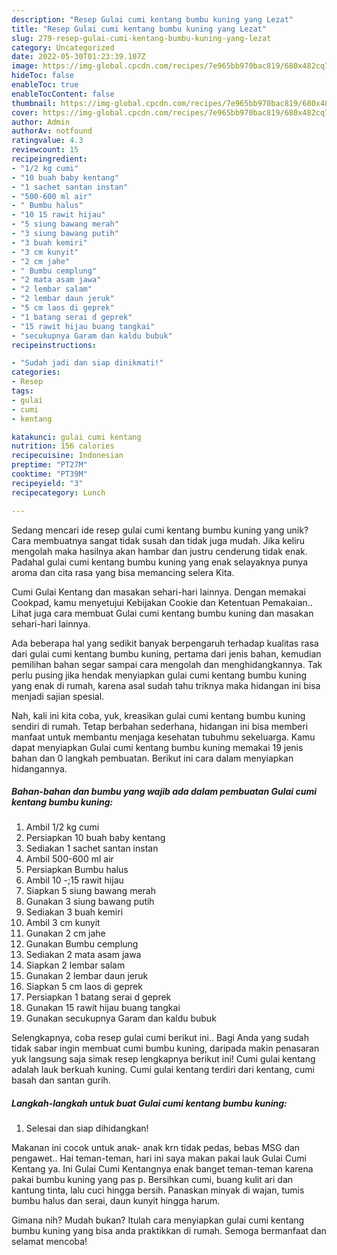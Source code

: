 ```yaml
---
description: "Resep Gulai cumi kentang bumbu kuning yang Lezat"
title: "Resep Gulai cumi kentang bumbu kuning yang Lezat"
slug: 279-resep-gulai-cumi-kentang-bumbu-kuning-yang-lezat
category: Uncategorized
date: 2022-05-30T01:23:39.107Z
image: https://img-global.cpcdn.com/recipes/7e965bb970bac819/680x482cq70/gulai-cumi-kentang-bumbu-kuning-foto-resep-utama.jpg
hideToc: false
enableToc: true
enableTocContent: false
thumbnail: https://img-global.cpcdn.com/recipes/7e965bb970bac819/680x482cq70/gulai-cumi-kentang-bumbu-kuning-foto-resep-utama.jpg
cover: https://img-global.cpcdn.com/recipes/7e965bb970bac819/680x482cq70/gulai-cumi-kentang-bumbu-kuning-foto-resep-utama.jpg
author: Admin
authorAv: notfound
ratingvalue: 4.3
reviewcount: 15
recipeingredient:
- "1/2 kg cumi"
- "10 buah baby kentang"
- "1 sachet santan instan"
- "500-600 ml air"
- " Bumbu halus"
- "10 15 rawit hijau"
- "5 siung bawang merah"
- "3 siung bawang putih"
- "3 buah kemiri"
- "3 cm kunyit"
- "2 cm jahe"
- " Bumbu cemplung"
- "2 mata asam jawa"
- "2 lembar salam"
- "2 lembar daun jeruk"
- "5 cm laos di geprek"
- "1 batang serai d geprek"
- "15 rawit hijau buang tangkai"
- "secukupnya Garam dan kaldu bubuk"
recipeinstructions:

- "Sudah jadi dan siap dinikmati!"
categories:
- Resep
tags:
- gulai
- cumi
- kentang

katakunci: gulai cumi kentang 
nutrition: 156 calories
recipecuisine: Indonesian
preptime: "PT27M"
cooktime: "PT39M"
recipeyield: "3"
recipecategory: Lunch

---
```





Sedang mencari ide resep gulai cumi kentang bumbu kuning yang unik? Cara membuatnya sangat tidak susah dan tidak juga mudah. Jika keliru mengolah maka hasilnya akan hambar dan justru cenderung tidak enak. Padahal gulai cumi kentang bumbu kuning yang enak selayaknya punya aroma dan cita rasa yang bisa memancing selera Kita.





Cumi Gulai Kentang dan masakan sehari-hari lainnya. Dengan memakai Cookpad, kamu menyetujui Kebijakan Cookie dan Ketentuan Pemakaian.. Lihat juga cara membuat Gulai cumi kentang bumbu kuning dan masakan sehari-hari lainnya.

Ada beberapa hal yang sedikit banyak berpengaruh terhadap kualitas rasa dari gulai cumi kentang bumbu kuning, pertama dari jenis bahan, kemudian pemilihan bahan segar sampai cara mengolah dan menghidangkannya. Tak perlu pusing jika hendak menyiapkan gulai cumi kentang bumbu kuning yang enak di rumah, karena asal sudah tahu triknya maka hidangan ini bisa menjadi sajian spesial.






Nah, kali ini kita coba, yuk, kreasikan gulai cumi kentang bumbu kuning sendiri di rumah. Tetap berbahan sederhana, hidangan ini bisa memberi manfaat untuk membantu menjaga kesehatan tubuhmu sekeluarga. Kamu dapat menyiapkan Gulai cumi kentang bumbu kuning memakai 19 jenis bahan dan 0 langkah pembuatan. Berikut ini cara dalam menyiapkan hidangannya.

<!--inarticleads1-->

##### Bahan-bahan dan bumbu yang wajib ada dalam pembuatan Gulai cumi kentang bumbu kuning:

1. Ambil 1/2 kg cumi
1. Persiapkan 10 buah baby kentang
1. Sediakan 1 sachet santan instan
1. Ambil 500-600 ml air
1. Persiapkan  Bumbu halus
1. Ambil 10 -;15 rawit hijau
1. Siapkan 5 siung bawang merah
1. Gunakan 3 siung bawang putih
1. Sediakan 3 buah kemiri
1. Ambil 3 cm kunyit
1. Gunakan 2 cm jahe
1. Gunakan  Bumbu cemplung
1. Sediakan 2 mata asam jawa
1. Siapkan 2 lembar salam
1. Gunakan 2 lembar daun jeruk
1. Siapkan 5 cm laos di geprek
1. Persiapkan 1 batang serai d geprek
1. Gunakan 15 rawit hijau buang tangkai
1. Gunakan secukupnya Garam dan kaldu bubuk


Selengkapnya, coba resep gulai cumi berikut ini.. Bagi Anda yang sudah tidak sabar ingin membuat cumi bumbu kuning, daripada makin penasaran yuk langsung saja simak resep lengkapnya berikut ini! Cumi gulai kentang adalah lauk berkuah kuning. Cumi gulai kentang terdiri dari kentang, cumi basah dan santan gurih. 

<!--inarticleads2-->

##### Langkah-langkah untuk buat Gulai cumi kentang bumbu kuning:


1. Selesai dan siap dihidangkan!

Makanan ini cocok untuk anak- anak krn tidak pedas, bebas MSG dan pengawet.. Hai teman-teman, hari ini saya makan pakai lauk Gulai Cumi Kentang ya. Ini Gulai Cumi Kentangnya enak banget teman-teman karena pakai bumbu kuning yang pas p. Bersihkan cumi, buang kulit ari dan kantung tinta, lalu cuci hingga bersih. Panaskan minyak di wajan, tumis bumbu halus dan serai, daun kunyit hingga harum. 

Gimana nih? Mudah bukan? Itulah cara menyiapkan gulai cumi kentang bumbu kuning yang bisa anda praktikkan di rumah. Semoga bermanfaat dan selamat mencoba!

